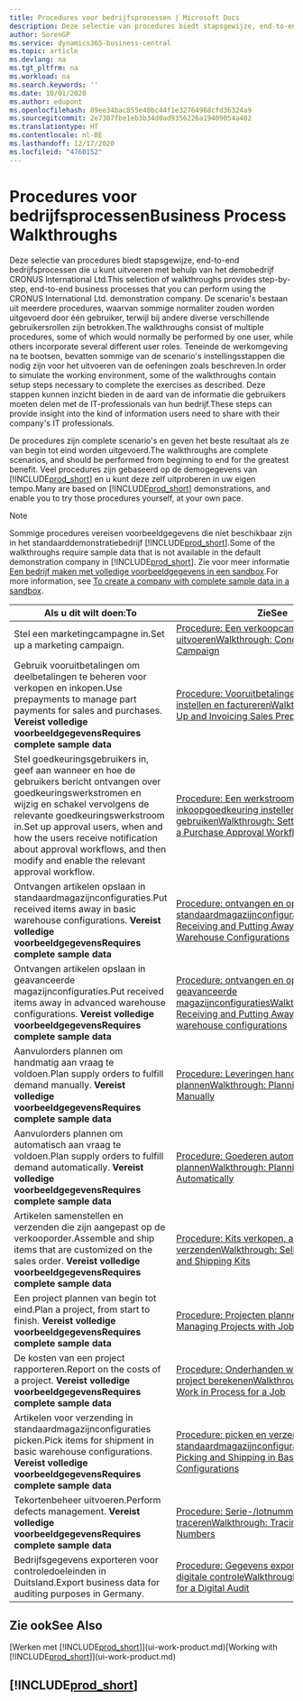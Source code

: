 ```yaml
---
title: Procedures voor bedrijfsprocessen | Microsoft Docs
description: Deze selectie van procedures biedt stapsgewijze, end-to-end bedrijfsprocessen die u kunt uitvoeren met behulp van het demobedrijf CRONUS International Ltd.
author: SorenGP
ms.service: dynamics365-business-central
ms.topic: article
ms.devlang: na
ms.tgt_pltfrm: na
ms.workload: na
ms.search.keywords: ''
ms.date: 10/01/2020
ms.author: edupont
ms.openlocfilehash: 89ee34bac855e40bc44f1e32764968cfd36324a9
ms.sourcegitcommit: 2e7307fbe1eb3b34d0ad9356226a19409054a402
ms.translationtype: HT
ms.contentlocale: nl-BE
ms.lasthandoff: 12/17/2020
ms.locfileid: "4760152"
---
```

# <a name="business-process-walkthroughs"></a><span data-ttu-id="de8ae-103">Procedures voor bedrijfsprocessen</span><span class="sxs-lookup"><span data-stu-id="de8ae-103">Business Process Walkthroughs</span></span>

<span data-ttu-id="de8ae-104">Deze selectie van procedures biedt stapsgewijze, end-to-end bedrijfsprocessen die u kunt uitvoeren met behulp van het demobedrijf CRONUS International Ltd.</span><span class="sxs-lookup"><span data-stu-id="de8ae-104">This selection of walkthroughs provides step-by-step, end-to-end business processes that you can perform using the CRONUS International Ltd. demonstration company.</span></span> <span data-ttu-id="de8ae-105">De scenario's bestaan uit meerdere procedures, waarvan sommige normaliter zouden worden uitgevoerd door één gebruiker, terwijl bij andere diverse verschillende gebruikersrollen zijn betrokken.</span><span class="sxs-lookup"><span data-stu-id="de8ae-105">The walkthroughs consist of multiple procedures, some of which would normally be performed by one user, while others incorporate several different user roles.</span></span> <span data-ttu-id="de8ae-106">Teneinde de werkomgeving na te bootsen, bevatten sommige van de scenario's instellingsstappen die nodig zijn voor het uitvoeren van de oefeningen zoals beschreven.</span><span class="sxs-lookup"><span data-stu-id="de8ae-106">In order to simulate the working environment, some of the walkthroughs contain setup steps necessary to complete the exercises as described.</span></span> <span data-ttu-id="de8ae-107">Deze stappen kunnen inzicht bieden in de aard van de informatie die gebruikers moeten delen met de IT-professionals van hun bedrijf.</span><span class="sxs-lookup"><span data-stu-id="de8ae-107">These steps can provide insight into the kind of information users need to share with their company's IT professionals.</span></span>  

 <span data-ttu-id="de8ae-108">De procedures zijn complete scenario's en geven het beste resultaat als ze van begin tot eind worden uitgevoerd.</span><span class="sxs-lookup"><span data-stu-id="de8ae-108">The walkthroughs are complete scenarios, and should be performed from beginning to end for the greatest benefit.</span></span> <span data-ttu-id="de8ae-109">Veel procedures zijn gebaseerd op de demogegevens van [!INCLUDE[prod_short](includes/prod_short.md)] en u kunt deze zelf uitproberen in uw eigen tempo.</span><span class="sxs-lookup"><span data-stu-id="de8ae-109">Many are based on [!INCLUDE[prod_short](includes/prod_short.md)] demonstrations, and enable you to try those procedures yourself, at your own pace.</span></span>  

> [!NOTE]
> <span data-ttu-id="de8ae-110">Sommige procedures vereisen voorbeeldgegevens die niet beschikbaar zijn in het standaarddemonstratiebedrijf [!INCLUDE[prod_short](includes/prod_short.md)].</span><span class="sxs-lookup"><span data-stu-id="de8ae-110">Some of the walkthroughs require sample data that is not available in the default demonstration company in [!INCLUDE[prod_short](includes/prod_short.md)].</span></span> <span data-ttu-id="de8ae-111">Zie voor meer informatie [Een bedrijf maken met volledige voorbeeldgegevens in een sandbox](across-how-create-sandbox-environment.md#to-create-a-company-with-complete-sample-data-in-a-sandbox).</span><span class="sxs-lookup"><span data-stu-id="de8ae-111">For more information, see [To create a company with complete sample data in a sandbox](across-how-create-sandbox-environment.md#to-create-a-company-with-complete-sample-data-in-a-sandbox).</span></span>

|<span data-ttu-id="de8ae-112">Als u dit wilt doen:</span><span class="sxs-lookup"><span data-stu-id="de8ae-112">To</span></span>|<span data-ttu-id="de8ae-113">Zie</span><span class="sxs-lookup"><span data-stu-id="de8ae-113">See</span></span>|  
|--------|---------|  
|<span data-ttu-id="de8ae-114">Stel een marketingcampagne in.</span><span class="sxs-lookup"><span data-stu-id="de8ae-114">Set up a marketing campaign.</span></span>|[<span data-ttu-id="de8ae-115">Procedure: Een verkoopcampagne uitvoeren</span><span class="sxs-lookup"><span data-stu-id="de8ae-115">Walkthrough: Conducting a Sales Campaign</span></span>](walkthrough-conducting-a-sales-campaign.md)|  
|<span data-ttu-id="de8ae-116">Gebruik vooruitbetalingen om deelbetalingen te beheren voor verkopen en inkopen.</span><span class="sxs-lookup"><span data-stu-id="de8ae-116">Use prepayments to manage part payments for sales and purchases.</span></span> <span data-ttu-id="de8ae-117">**Vereist volledige voorbeeldgegevens**</span><span class="sxs-lookup"><span data-stu-id="de8ae-117">**Requires complete sample data**</span></span> |[<span data-ttu-id="de8ae-118">Procedure: Vooruitbetalingen verkoop instellen en factureren</span><span class="sxs-lookup"><span data-stu-id="de8ae-118">Walkthrough: Setting Up and Invoicing Sales Prepayments</span></span>](walkthrough-setting-up-and-invoicing-sales-prepayments.md)|  
|<span data-ttu-id="de8ae-119">Stel goedkeuringsgebruikers in, geef aan wanneer en hoe de gebruikers bericht ontvangen over goedkeuringswerkstromen en wijzig en schakel vervolgens de relevante goedkeuringswerkstroom in.</span><span class="sxs-lookup"><span data-stu-id="de8ae-119">Set up approval users, when and how the users receive notification about approval workflows, and then modify and enable the relevant approval workflow.</span></span>|[<span data-ttu-id="de8ae-120">Procedure: Een werkstroom voor inkoopgoedkeuring instellen en gebruiken</span><span class="sxs-lookup"><span data-stu-id="de8ae-120">Walkthrough: Setting Up and Using a Purchase Approval Workflow</span></span>](walkthrough-setting-up-and-using-a-purchase-approval-workflow.md)|  
|<span data-ttu-id="de8ae-121">Ontvangen artikelen opslaan in standaardmagazijnconfiguraties.</span><span class="sxs-lookup"><span data-stu-id="de8ae-121">Put received items away in basic warehouse configurations.</span></span> <span data-ttu-id="de8ae-122">**Vereist volledige voorbeeldgegevens**</span><span class="sxs-lookup"><span data-stu-id="de8ae-122">**Requires complete sample data**</span></span>|[<span data-ttu-id="de8ae-123">Procedure: ontvangen en opslaan in standaardmagazijnconfiguraties</span><span class="sxs-lookup"><span data-stu-id="de8ae-123">Walkthrough: Receiving and Putting Away in Basic Warehouse Configurations</span></span>](walkthrough-receiving-and-putting-away-in-basic-warehousing.md)|  
|<span data-ttu-id="de8ae-124">Ontvangen artikelen opslaan in geavanceerde magazijnconfiguraties.</span><span class="sxs-lookup"><span data-stu-id="de8ae-124">Put received items away in advanced warehouse configurations.</span></span> <span data-ttu-id="de8ae-125">**Vereist volledige voorbeeldgegevens**</span><span class="sxs-lookup"><span data-stu-id="de8ae-125">**Requires complete sample data**</span></span>|[<span data-ttu-id="de8ae-126">Procedure: ontvangen en opslaan in geavanceerde magazijnconfiguraties</span><span class="sxs-lookup"><span data-stu-id="de8ae-126">Walkthrough: Receiving and Putting Away in advanced warehouse configurations</span></span>](walkthrough-receiving-and-putting-away-in-advanced-warehousing.md)|  
|<span data-ttu-id="de8ae-127">Aanvulorders plannen om handmatig aan vraag te voldoen.</span><span class="sxs-lookup"><span data-stu-id="de8ae-127">Plan supply orders to fulfill demand manually.</span></span> <span data-ttu-id="de8ae-128">**Vereist volledige voorbeeldgegevens**</span><span class="sxs-lookup"><span data-stu-id="de8ae-128">**Requires complete sample data**</span></span>|[<span data-ttu-id="de8ae-129">Procedure: Leveringen handmatig plannen</span><span class="sxs-lookup"><span data-stu-id="de8ae-129">Walkthrough: Planning Supplies Manually</span></span>](walkthrough-planning-supplies-manually.md)|  
|<span data-ttu-id="de8ae-130">Aanvulorders plannen om automatisch aan vraag te voldoen.</span><span class="sxs-lookup"><span data-stu-id="de8ae-130">Plan supply orders to fulfill demand automatically.</span></span> <span data-ttu-id="de8ae-131">**Vereist volledige voorbeeldgegevens**</span><span class="sxs-lookup"><span data-stu-id="de8ae-131">**Requires complete sample data**</span></span>|[<span data-ttu-id="de8ae-132">Procedure: Goederen automatisch plannen</span><span class="sxs-lookup"><span data-stu-id="de8ae-132">Walkthrough: Planning Supplies Automatically</span></span>](walkthrough-planning-supplies-automatically.md)|  
|<span data-ttu-id="de8ae-133">Artikelen samenstellen en verzenden die zijn aangepast op de verkooporder.</span><span class="sxs-lookup"><span data-stu-id="de8ae-133">Assemble and ship items that are customized on the sales order.</span></span> <span data-ttu-id="de8ae-134">**Vereist volledige voorbeeldgegevens**</span><span class="sxs-lookup"><span data-stu-id="de8ae-134">**Requires complete sample data**</span></span>|[<span data-ttu-id="de8ae-135">Procedure: Kits verkopen, assembleren en verzenden</span><span class="sxs-lookup"><span data-stu-id="de8ae-135">Walkthrough: Selling, Assembling, and Shipping Kits</span></span>](walkthrough-selling-assembling-and-shipping-kits.md)|  
|<span data-ttu-id="de8ae-136">Een project plannen van begin tot eind.</span><span class="sxs-lookup"><span data-stu-id="de8ae-136">Plan a project, from start to finish.</span></span> <span data-ttu-id="de8ae-137">**Vereist volledige voorbeeldgegevens**</span><span class="sxs-lookup"><span data-stu-id="de8ae-137">**Requires complete sample data**</span></span>|[<span data-ttu-id="de8ae-138">Procedure: Projecten plannen</span><span class="sxs-lookup"><span data-stu-id="de8ae-138">Walkthrough: Managing Projects with Jobs</span></span>](walkthrough-managing-projects-with-jobs.md)|  
|<span data-ttu-id="de8ae-139">De kosten van een project rapporteren.</span><span class="sxs-lookup"><span data-stu-id="de8ae-139">Report on the costs of a project.</span></span> <span data-ttu-id="de8ae-140">**Vereist volledige voorbeeldgegevens**</span><span class="sxs-lookup"><span data-stu-id="de8ae-140">**Requires complete sample data**</span></span>|[<span data-ttu-id="de8ae-141">Procedure: Onderhanden werk voor een project berekenen</span><span class="sxs-lookup"><span data-stu-id="de8ae-141">Walkthrough: Calculating Work in Process for a Job</span></span>](walkthrough-calculating-work-in-process-for-a-job.md)|  
|<span data-ttu-id="de8ae-142">Artikelen voor verzending in standaardmagazijnconfiguraties picken.</span><span class="sxs-lookup"><span data-stu-id="de8ae-142">Pick items for shipment in basic warehouse configurations.</span></span> <span data-ttu-id="de8ae-143">**Vereist volledige voorbeeldgegevens**</span><span class="sxs-lookup"><span data-stu-id="de8ae-143">**Requires complete sample data**</span></span>|[<span data-ttu-id="de8ae-144">Procedure: picken en verzenden in standaardmagazijnconfiguraties</span><span class="sxs-lookup"><span data-stu-id="de8ae-144">Walkthrough: Picking and Shipping in Basic Warehouse Configurations</span></span>](walkthrough-picking-and-shipping-in-basic-warehousing.md)|  
|<span data-ttu-id="de8ae-145">Tekortenbeheer uitvoeren.</span><span class="sxs-lookup"><span data-stu-id="de8ae-145">Perform defects management.</span></span> <span data-ttu-id="de8ae-146">**Vereist volledige voorbeeldgegevens**</span><span class="sxs-lookup"><span data-stu-id="de8ae-146">**Requires complete sample data**</span></span>|[<span data-ttu-id="de8ae-147">Procedure: Serie-/lotnummers traceren</span><span class="sxs-lookup"><span data-stu-id="de8ae-147">Walkthrough: Tracing Serial-Lot Numbers</span></span>](walkthrough-tracing-serial-lot-numbers.md)|
|<span data-ttu-id="de8ae-148">Bedrijfsgegevens exporteren voor controledoeleinden in Duitsland.</span><span class="sxs-lookup"><span data-stu-id="de8ae-148">Export business data for auditing purposes in Germany.</span></span>|[<span data-ttu-id="de8ae-149">Procedure: Gegevens exporteren voor een digitale controle</span><span class="sxs-lookup"><span data-stu-id="de8ae-149">Walkthrough: Exporting Data for a Digital Audit</span></span>](LocalFunctionality/Germany/walkthrough-exporting-data-for-a-digital-audit.md)|

## <a name="see-also"></a><span data-ttu-id="de8ae-150">Zie ook</span><span class="sxs-lookup"><span data-stu-id="de8ae-150">See Also</span></span>

<span data-ttu-id="de8ae-151">[Werken met [!INCLUDE[prod_short](includes/prod_short.md)]](ui-work-product.md)</span><span class="sxs-lookup"><span data-stu-id="de8ae-151">[Working with [!INCLUDE[prod_short](includes/prod_short.md)]](ui-work-product.md)</span></span>  

## [!INCLUDE[prod_short](includes/free_trial_md.md)]  

